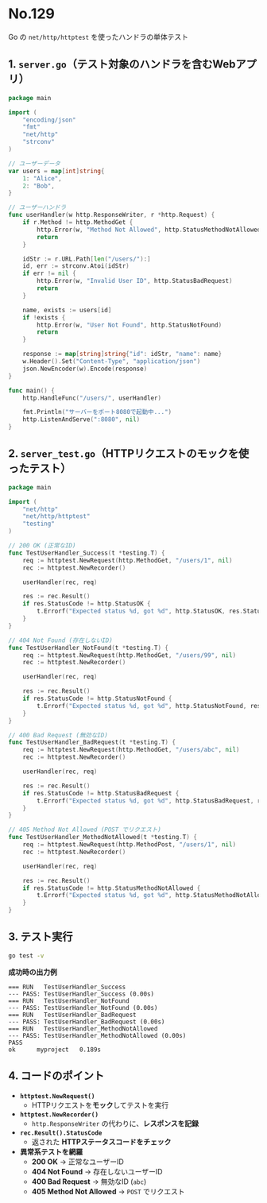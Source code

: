 # No.129

Go の `net/http/httptest` を使ったハンドラの単体テスト

## **1. `server.go`（テスト対象のハンドラを含むWebアプリ）**

```go
package main

import (
    "encoding/json"
    "fmt"
    "net/http"
    "strconv"
)

// ユーザーデータ
var users = map[int]string{
    1: "Alice",
    2: "Bob",
}

// ユーザーハンドラ
func userHandler(w http.ResponseWriter, r *http.Request) {
    if r.Method != http.MethodGet {
        http.Error(w, "Method Not Allowed", http.StatusMethodNotAllowed)
        return
    }

    idStr := r.URL.Path[len("/users/"):]
    id, err := strconv.Atoi(idStr)
    if err != nil {
        http.Error(w, "Invalid User ID", http.StatusBadRequest)
        return
    }

    name, exists := users[id]
    if !exists {
        http.Error(w, "User Not Found", http.StatusNotFound)
        return
    }

    response := map[string]string{"id": idStr, "name": name}
    w.Header().Set("Content-Type", "application/json")
    json.NewEncoder(w).Encode(response)
}

func main() {
    http.HandleFunc("/users/", userHandler)

    fmt.Println("サーバーをポート8080で起動中...")
    http.ListenAndServe(":8080", nil)
}
```

## **2. `server_test.go`（HTTPリクエストのモックを使ったテスト）**

```go
package main

import (
    "net/http"
    "net/http/httptest"
    "testing"
)

// 200 OK (正常なID)
func TestUserHandler_Success(t *testing.T) {
    req := httptest.NewRequest(http.MethodGet, "/users/1", nil)
    rec := httptest.NewRecorder()

    userHandler(rec, req)

    res := rec.Result()
    if res.StatusCode != http.StatusOK {
        t.Errorf("Expected status %d, got %d", http.StatusOK, res.StatusCode)
    }
}

// 404 Not Found (存在しないID)
func TestUserHandler_NotFound(t *testing.T) {
    req := httptest.NewRequest(http.MethodGet, "/users/99", nil)
    rec := httptest.NewRecorder()

    userHandler(rec, req)

    res := rec.Result()
    if res.StatusCode != http.StatusNotFound {
        t.Errorf("Expected status %d, got %d", http.StatusNotFound, res.StatusCode)
    }
}

// 400 Bad Request (無効なID)
func TestUserHandler_BadRequest(t *testing.T) {
    req := httptest.NewRequest(http.MethodGet, "/users/abc", nil)
    rec := httptest.NewRecorder()

    userHandler(rec, req)

    res := rec.Result()
    if res.StatusCode != http.StatusBadRequest {
        t.Errorf("Expected status %d, got %d", http.StatusBadRequest, res.StatusCode)
    }
}

// 405 Method Not Allowed (POST でリクエスト)
func TestUserHandler_MethodNotAllowed(t *testing.T) {
    req := httptest.NewRequest(http.MethodPost, "/users/1", nil)
    rec := httptest.NewRecorder()

    userHandler(rec, req)

    res := rec.Result()
    if res.StatusCode != http.StatusMethodNotAllowed {
        t.Errorf("Expected status %d, got %d", http.StatusMethodNotAllowed, res.StatusCode)
    }
}
```

## **3. テスト実行**

```sh
go test -v
```

**成功時の出力例**

```
=== RUN   TestUserHandler_Success
--- PASS: TestUserHandler_Success (0.00s)
=== RUN   TestUserHandler_NotFound
--- PASS: TestUserHandler_NotFound (0.00s)
=== RUN   TestUserHandler_BadRequest
--- PASS: TestUserHandler_BadRequest (0.00s)
=== RUN   TestUserHandler_MethodNotAllowed
--- PASS: TestUserHandler_MethodNotAllowed (0.00s)
PASS
ok  	myproject	0.189s
```

## **4. コードのポイント**

- **`httptest.NewRequest()`**
  - HTTPリクエストを**モック**してテストを実行
- **`httptest.NewRecorder()`**
  - `http.ResponseWriter` の代わりに、**レスポンスを記録**
- **`rec.Result().StatusCode`**
  - 返された **HTTPステータスコードをチェック**
- **異常系テストを網羅**
  - **200 OK** → 正常なユーザーID
  - **404 Not Found** → 存在しないユーザーID
  - **400 Bad Request** → 無効なID (`abc`)
  - **405 Method Not Allowed** → `POST` でリクエスト
